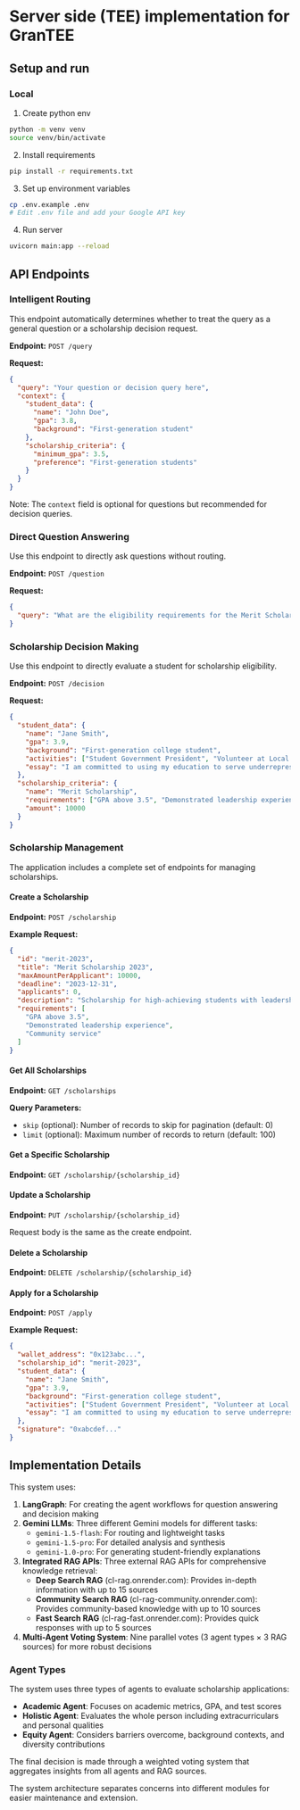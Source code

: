# Server side (TEE) implementation for GranTEE

## Setup and run
### Local
1. Create python env
```bash
python -m venv venv
source venv/bin/activate
```
2. Install requirements
```bash
pip install -r requirements.txt
```
3. Set up environment variables
```bash
cp .env.example .env
# Edit .env file and add your Google API key
```
4. Run server
```bash
uvicorn main:app --reload
```

## API Endpoints

### Intelligent Routing
This endpoint automatically determines whether to treat the query as a general question or a scholarship decision request.

**Endpoint:** `POST /query`

**Request:**
```json
{
  "query": "Your question or decision query here",
  "context": {
    "student_data": {
      "name": "John Doe",
      "gpa": 3.8,
      "background": "First-generation student"
    },
    "scholarship_criteria": {
      "minimum_gpa": 3.5,
      "preference": "First-generation students"
    }
  }
}
```
Note: The `context` field is optional for questions but recommended for decision queries.

### Direct Question Answering
Use this endpoint to directly ask questions without routing.

**Endpoint:** `POST /question`

**Request:**
```json
{
  "query": "What are the eligibility requirements for the Merit Scholarship?"
}
```

### Scholarship Decision Making
Use this endpoint to directly evaluate a student for scholarship eligibility.

**Endpoint:** `POST /decision`

**Request:**
```json
{
  "student_data": {
    "name": "Jane Smith",
    "gpa": 3.9,
    "background": "First-generation college student",
    "activities": ["Student Government President", "Volunteer at Local Hospital"],
    "essay": "I am committed to using my education to serve underrepresented communities..."
  },
  "scholarship_criteria": {
    "name": "Merit Scholarship",
    "requirements": ["GPA above 3.5", "Demonstrated leadership experience"],
    "amount": 10000
  }
}
```

### Scholarship Management
The application includes a complete set of endpoints for managing scholarships.

#### Create a Scholarship
**Endpoint:** `POST /scholarship`

**Example Request:**
```json
{
  "id": "merit-2023",
  "title": "Merit Scholarship 2023",
  "maxAmountPerApplicant": 10000,
  "deadline": "2023-12-31",
  "applicants": 0,
  "description": "Scholarship for high-achieving students with leadership potential",
  "requirements": [
    "GPA above 3.5",
    "Demonstrated leadership experience",
    "Community service"
  ]
}
```

#### Get All Scholarships
**Endpoint:** `GET /scholarships`

**Query Parameters:**
- `skip` (optional): Number of records to skip for pagination (default: 0)
- `limit` (optional): Maximum number of records to return (default: 100)

#### Get a Specific Scholarship
**Endpoint:** `GET /scholarship/{scholarship_id}`

#### Update a Scholarship
**Endpoint:** `PUT /scholarship/{scholarship_id}`

Request body is the same as the create endpoint.

#### Delete a Scholarship
**Endpoint:** `DELETE /scholarship/{scholarship_id}`

#### Apply for a Scholarship
**Endpoint:** `POST /apply`

**Example Request:**
```json
{
  "wallet_address": "0x123abc...",
  "scholarship_id": "merit-2023",
  "student_data": {
    "name": "Jane Smith",
    "gpa": 3.9,
    "background": "First-generation college student",
    "activities": ["Student Government President", "Volunteer at Local Hospital"],
    "essay": "I am committed to using my education to serve underrepresented communities..."
  },
  "signature": "0xabcdef..." 
}
```

## Implementation Details

This system uses:

1. **LangGraph**: For creating the agent workflows for question answering and decision making
2. **Gemini LLMs**: Three different Gemini models for different tasks:
   - `gemini-1.5-flash`: For routing and lightweight tasks
   - `gemini-1.5-pro`: For detailed analysis and synthesis
   - `gemini-1.0-pro`: For generating student-friendly explanations
3. **Integrated RAG APIs**: Three external RAG APIs for comprehensive knowledge retrieval:
   - **Deep Search RAG** (cl-rag.onrender.com): Provides in-depth information with up to 15 sources
   - **Community Search RAG** (cl-rag-community.onrender.com): Provides community-based knowledge with up to 10 sources
   - **Fast Search RAG** (cl-rag-fast.onrender.com): Provides quick responses with up to 5 sources
4. **Multi-Agent Voting System**: Nine parallel votes (3 agent types × 3 RAG sources) for more robust decisions

### Agent Types
The system uses three types of agents to evaluate scholarship applications:
- **Academic Agent**: Focuses on academic metrics, GPA, and test scores
- **Holistic Agent**: Evaluates the whole person including extracurriculars and personal qualities
- **Equity Agent**: Considers barriers overcome, background contexts, and diversity contributions

The final decision is made through a weighted voting system that aggregates insights from all agents and RAG sources.

The system architecture separates concerns into different modules for easier maintenance and extension.
